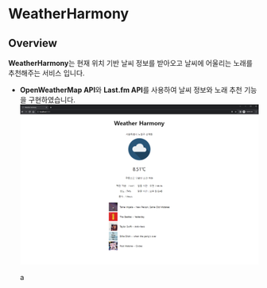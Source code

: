 # WeatherHarmony

## Overview

**WeatherHarmony**는 현재 위치 기반 날씨 정보를 받아오고 날씨에 어울리는 노래를 추천해주는 서비스 입니다.
- **OpenWeatherMap API**와 **Last.fm API**를 사용하여 날씨 정보와 노래 추천 기능을 구현하였습니다.
  ![image](./public/img/index.PNG)

  a